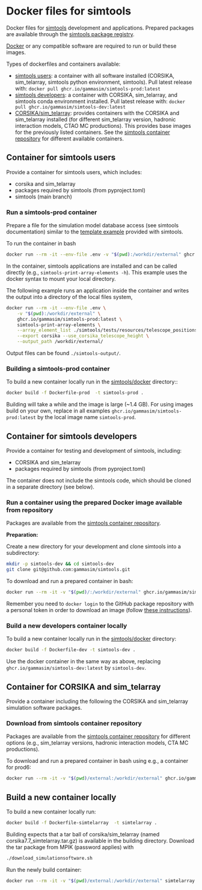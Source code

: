 # Docker files for simtools

Docker files for [simtools](https://github.com/gammasim/simtools) development and applications. Prepared packages are available through the [simtools package registry](https://github.com/orgs/gammasim/packages?repo_name=simtools).

[Docker](https://www.docker.com/community-edition#/download) or any compatible software are required to run or build these images.

Types of dockerfiles and containers available:

- [simtools users](#container-for-simtools-users): a container with all software installed (CORSIKA, sim\_telarray, simtools python environment, simtools). Pull latest release with: `docker pull ghcr.io/gammasim/simtools-prod:latest`
- [simtools developers](#container-for-simtools-developers): a container with CORSIKA, sim\_telarray, and simtools conda environment installed. Pull latest release with: `docker pull ghcr.io/gammasim/simtools-dev:latest`
- [CORSIKA/sim_telarray](#container-for-corsika-and-simtelarray): provides containers with the CORSIKA and sim\_telarray installed (for different sim\_telarray version, hadronic interaction models, CTAO MC productions). This provides base images for the previously listed containers. See the [simtools container repository](https://github.com/orgs/gammasim/packages?repo_name=simtools) for different available containers.

## Container for simtools users

Provide a container for simtools users, which includes:

- corsika and sim\_telarray
- packages required by simtools (from pyproject.toml)
- simtools (main branch)

### Run a simtools-prod container

Prepare a file for the simulation model database access (see simtools documentation) similar to the [template example](https://github.com/gammasim/simtools/blob/main/.env_template) provided with simtools.

To run the container in bash

```bash
docker run --rm -it --env-file .env -v "$(pwd):/workdir/external" ghcr.io/gammasim/simtools-prod:latest bash
```

In the container, simtools applications are installed and can be called directly (e.g., `simtools-print-array-elements -h`).
This example uses the docker syntax to mount your local directory.

The following example runs an application inside the container and writes the output into a directory of the local files system,

```bash
docker run --rm -it --env-file .env \
    -v "$(pwd):/workdir/external" \
    ghcr.io/gammasim/simtools-prod:latest \
    simtools-print-array-elements \
    --array_element_list ./simtools/tests/resources/telescope_positions-North-utm.ecsv \
    --export corsika --use_corsika_telescope_height \
    --output_path /workdir/external/
```

Output files can be found `./simtools-output/`.

### Building a simtools-prod container

To build a new container locally run in the [simtools/docker](simtools/docker) directory::

```bash
docker build -f Dockerfile-prod  -t simtools-prod .
```

Building will take a while and the image is large (~1.4 GB). For using images build on your own, replace in all examples `ghcr.io/gammasim/simtools-prod:latest` by the local image name `simtools-prod`.

## Container for simtools developers

Provide a container for testing and development of simtools, including:

- CORSIKA and sim\_telarray
- packages required by simtools (from pyproject.toml)

The container does not include the simtools code, which should be cloned in a separate directory (see below).

### Run a container using the prepared Docker image available from repository

Packages are available from the [simtools container repository](https://github.com/orgs/gammasim/packages?repo_name=simtools).

**Preparation:**

Create a new directory for your development and clone simtools into a subdirectory:

```bash
mkdir -p simtools-dev && cd simtools-dev
git clone git@github.com:gammasim/simtools.git
```

To download and run a prepared container in bash:

```bash
docker run --rm -it -v "$(pwd)/:/workdir/external" ghcr.io/gammasim/simtools-dev:latest bash -c "source /workdir/env/bin/activate && cd /workdir/external/simtools && pip install -e . && bash"
```

Remember you need to `docker login` to the GitHub package repository with a personal token in order to download an image (follow [these instructions](https://docs.github.com/en/packages/working-with-a-github-packages-registry/working-with-the-container-registry)).

### Build a new developers container locally

To build a new container locally run in the [simtools/docker](simtools/docker) directory:

```bash
docker build -f Dockerfile-dev -t simtools-dev .
```

Use the docker container in the same way as above, replacing `ghcr.io/gammasim/simtools-dev:latest` by `simtools-dev`.

## Container for CORSIKA and sim\_telarray

Provide a container including the following the CORSIKA and sim\_telarray simulation software packages.

### Download from simtools container repository

Packages are available from the [simtools container repository](https://github.com/orgs/gammasim/packages?repo_name=simtools) for different options (e.g., sim\_telarray versions, hadronic interaction models, CTA MC productions).

To download and run a prepared container in bash using e.g., a container for prod6:

```bash
docker run --rm -it -v "$(pwd)/external:/workdir/external" ghcr.io/gammasim/simtools-corsika-sim-telarray-qgs2-prod6-baseline-240318:latest bash
```

## Build a new container locally

To build a new container locally run:

```bash
docker build -f Dockerfile-simtelarray  -t simtelarray .
```

Building expects that a tar ball of corsika/sim\_telarray (named corsika7.7\_simtelarray.tar.gz) is available in the building directory.
Download the tar package from MPIK (password applies) with

```bash
./download_simulationsoftware.sh
```

Run the newly build container:

```bash
docker run --rm -it -v "$(pwd)/external:/workdir/external" simtelarray bash
```
